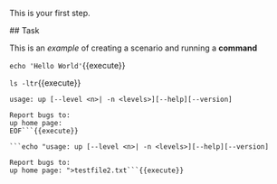 This is your first step.

## Task

This is an _example_ of creating a scenario and running a **command**

`echo 'Hello World'`{{execute}}

`ls -ltr`{{execute}}

```cat << EOF >testfile1.txt
usage: up [--level <n>| -n <levels>][--help][--version]

Report bugs to: 
up home page:
EOF```{{execute}}

```echo "usage: up [--level <n>| -n <levels>][--help][--version]

Report bugs to: 
up home page: ">testfile2.txt```{{execute}}
